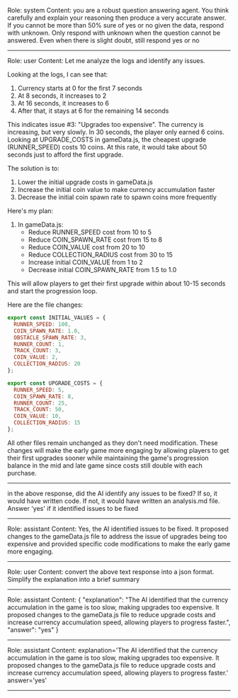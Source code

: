 Role: system
Content: you are a robust question answering agent. You think carefully and explain your reasoning then produce a very accurate answer. If you cannot be more than 50% sure of yes or no given the data, respond with unknown. Only respond with unknown when the question cannot be answered. Even when there is slight doubt, still respond yes or no
__________________
Role: user
Content: Let me analyze the logs and identify any issues.

Looking at the logs, I can see that:
1. Currency starts at 0 for the first 7 seconds
2. At 8 seconds, it increases to 2
3. At 16 seconds, it increases to 6
4. After that, it stays at 6 for the remaining 14 seconds

This indicates issue #3: "Upgrades too expensive". The currency is increasing, but very slowly. In 30 seconds, the player only earned 6 coins. Looking at UPGRADE_COSTS in gameData.js, the cheapest upgrade (RUNNER_SPEED) costs 10 coins. At this rate, it would take about 50 seconds just to afford the first upgrade.

The solution is to:
1. Lower the initial upgrade costs in gameData.js
2. Increase the initial coin value to make currency accumulation faster
3. Decrease the initial coin spawn rate to spawn coins more frequently

Here's my plan:
1. In gameData.js:
   - Reduce RUNNER_SPEED cost from 10 to 5
   - Reduce COIN_SPAWN_RATE cost from 15 to 8
   - Reduce COIN_VALUE cost from 20 to 10
   - Reduce COLLECTION_RADIUS cost from 30 to 15
   - Increase initial COIN_VALUE from 1 to 2
   - Decrease initial COIN_SPAWN_RATE from 1.5 to 1.0

This will allow players to get their first upgrade within about 10-15 seconds and start the progression loop.

Here are the file changes:

```js src/game/gameData.js
export const INITIAL_VALUES = {
  RUNNER_SPEED: 100,
  COIN_SPAWN_RATE: 1.0,
  OBSTACLE_SPAWN_RATE: 3,
  RUNNER_COUNT: 1,
  TRACK_COUNT: 3,
  COIN_VALUE: 2,
  COLLECTION_RADIUS: 20
};

export const UPGRADE_COSTS = {
  RUNNER_SPEED: 5,
  COIN_SPAWN_RATE: 8,
  RUNNER_COUNT: 25,
  TRACK_COUNT: 50,
  COIN_VALUE: 10,
  COLLECTION_RADIUS: 15
};
```

All other files remain unchanged as they don't need modification. These changes will make the early game more engaging by allowing players to get their first upgrades sooner while maintaining the game's progression balance in the mid and late game since costs still double with each purchase.

_____
in the above response, did the AI identify any issues to be fixed? If so, it would have written code. If not, it would have written an analysis.md file. Answer 'yes' if it identified issues to be fixed
__________________
Role: assistant
Content: Yes, the AI identified issues to be fixed. It proposed changes to the gameData.js file to address the issue of upgrades being too expensive and provided specific code modifications to make the early game more engaging.
__________________
Role: user
Content: convert the above text response into a json format. Simplify the explanation into a brief summary
__________________
Role: assistant
Content: {
  "explanation": "The AI identified that the currency accumulation in the game is too slow, making upgrades too expensive. It proposed changes to the gameData.js file to reduce upgrade costs and increase currency accumulation speed, allowing players to progress faster.",
  "answer": "yes"
}
__________________
Role: assistant
Content: explanation='The AI identified that the currency accumulation in the game is too slow, making upgrades too expensive. It proposed changes to the gameData.js file to reduce upgrade costs and increase currency accumulation speed, allowing players to progress faster.' answer='yes'
__________________
